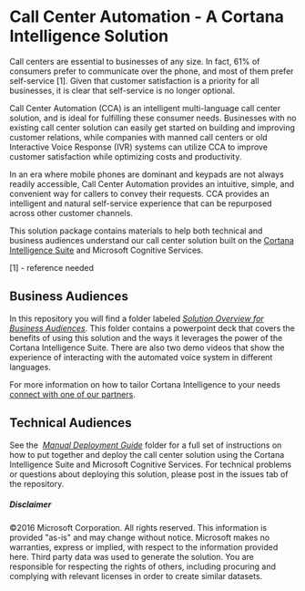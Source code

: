 ﻿# Call Center Automation - A Cortana Intelligence Solution

Call centers are essential to businesses of any size. In fact, 61% of consumers prefer to communicate over the phone, and most of them prefer self-service [1]. Given that customer satisfaction is a priority for all businesses, it is clear that self-service is no longer optional. 

Call Center Automation (CCA) is an intelligent multi-language call center solution, and is ideal for fulfilling these consumer needs. Businesses with no existing call center solution can easily get started on building and improving customer relations, while companies with manned call centers or old Interactive Voice Response (IVR) systems can utilize CCA to improve customer satisfaction while optimizing costs and productivity.

In an era where mobile phones are dominant and keypads are not always readily accessible, Call Center Automation provides an intuitive, simple, and convenient way for callers to convey their requests. CCA provides an intelligent and natural self-service experience that can be repurposed across other customer channels.

This solution package contains materials to help both technical and business audiences understand our call center solution built on the [Cortana Intelligence Suite](https://www.microsoft.com/en-us/server-cloud/cortana-intelligence-suite/Overview.aspx) and Microsoft Cognitive Services.

[1] - reference needed

## Business Audiences
In this repository you will find a folder labeled [*Solution Overview for Business Audiences*](https://github.com/Azure/cortana-intelligence-call-center-cognitive-services-solution/tree/master/Solution%20Overview%20for%20Business%20Audiences). This folder contains a powerpoint deck that covers the benefits of using this solution and the ways it leverages the power of the Cortana Intelligence Suite. There are also two demo videos that show the experience of interacting with the automated voice system in different languages.

For more information on how to tailor Cortana Intelligence to your needs [connect with one of our partners](http://aka.ms/CISFindPartner).

## Technical Audiences
See the  [*Manual Deployment Guide*](https://github.com/Azure/cortana-intelligence-call-center-cognitive-services-solution/tree/master/Manual%20Deployment%20Guide) folder for a full set of instructions on how to put together and deploy the call center solution using the Cortana Intelligence Suite and Microsoft Cognitive Services. For technical problems or questions about deploying this solution, please post in the issues tab of the repository.

##### Disclaimer
©2016 Microsoft Corporation. All rights reserved.  This information is provided "as-is" and may change without notice. Microsoft makes no warranties, express or implied, with respect to the information provided here.  Third party data was used to generate the solution.  You are responsible for respecting the rights of others, including procuring and complying with relevant licenses in order to create similar datasets.
